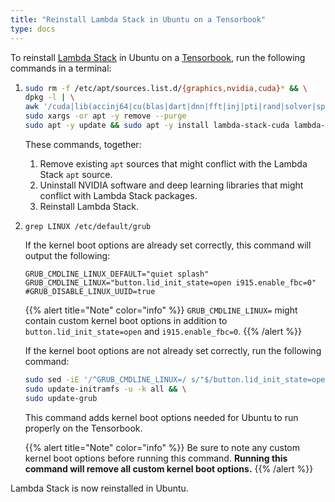 ```yaml
---
title: "Reinstall Lambda Stack in Ubuntu on a Tensorbook"
type: docs
---
```


To reinstall
[Lambda Stack](https://lambdalabs.com/lambda-stack-deep-learning-software) in
Ubuntu on a
[Tensorbook](https://lambdalabs.com/deep-learning/laptops/tensorbook), run the
following commands in a terminal:

1. ```bash
   sudo rm -f /etc/apt/sources.list.d/{graphics,nvidia,cuda}* && \
   dpkg -l | \
   awk '/cuda|lib(accinj64|cu(blas|dart|dnn|fft|inj|pti|rand|solver|sparse)|magma|nccl|npp|nv[^p])|nv(idia|ml)|tensor(flow|board)|torch/ { print $2 }' | \
   sudo xargs -or apt -y remove --purge
   sudo apt -y update && sudo apt -y install lambda-stack-cuda lambda-tensorbook
   ```

   These commands, together:

   1. Remove existing `apt` sources that might conflict with the Lambda Stack
      `apt` source.
   1. Uninstall NVIDIA software and deep learning libraries that might
      conflict with Lambda Stack packages.
   1. Reinstall Lambda Stack.

1. `grep LINUX /etc/default/grub`

   If the kernel boot options are already set correctly, this command will
   output the following:

   ```
   GRUB_CMDLINE_LINUX_DEFAULT="quiet splash"
   GRUB_CMDLINE_LINUX="button.lid_init_state=open i915.enable_fbc=0"
   #GRUB_DISABLE_LINUX_UUID=true
   ```

   {{% alert title="Note" color="info" %}}
   `GRUB_CMDLINE_LINUX=` might contain custom kernel boot options in addition
   to `button.lid_init_state=open` and `i915.enable_fbc=0`.
   {{% /alert %}}

   If the kernel boot options are not already set correctly, run the following command:

   ```bash
   sudo sed -iE '/^GRUB_CMDLINE_LINUX=/ s/"$/button.lid_init_state=open i915.enable_fbc=0"/' /etc/default/grub && \
   sudo update-initramfs -u -k all && \
   sudo update-grub
   ```

   This command adds kernel boot options needed for Ubuntu to run properly on the Tensorbook.

   {{% alert title="Note" color="info" %}}
   Be sure to note any custom kernel boot options before running this command.
   **Running this command will remove all custom kernel boot options.**
   {{% /alert %}}

Lambda Stack is now reinstalled in Ubuntu.
